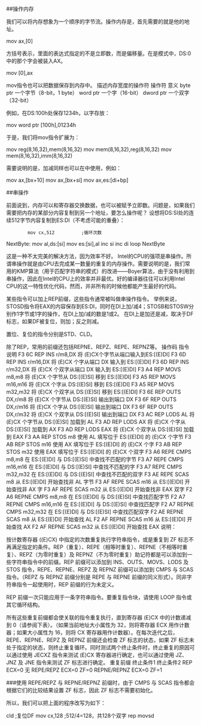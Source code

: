 ##操作内存

我们可以将内存想象为一个顺序的字节流。操作内存是，首先需要的就是他的地址。

mov ax,[0]

方括号表示，里面的表达式指定的不是立即数，而是偏移量。在是模式中，DS:0中的那个字会被装入AX。

mov [0],ax

mov指令也可以把数据保存到内存中。
描述内存宽度的操作符
操作符 	      意义
byte ptr 	一个字节（8-bit，1 byte）
word ptr 	一个字（16-bit）
dword ptr 	一个双字（32-bit）

例如，在DS:100h处保存1234h，以字存放：

mov word ptr [100h],01234h

于是，我们将mov指令扩展为：

mov reg(8,16,32),mem(8,16,32)
mov mem(8,16,32),reg(8,16,32)
mov mem(8,16,32),imm(8,16,32)

需要说明的是，加减同样也可以在[](取地址操作)中使用，例如：

mov ax,[bx+10]
mov ax,[bx+si]
mov ax,es:[di+bp]

##串操作

前面说到，内存可以和寄存器交换数据，也可以被赋予立即数。问题是，如果我们需要把内存的某部分内容复制到另一个地址，要怎么操作呢？ 设想将DS:SI处的连续512字节内容复制到ES:DI（不考虑可能的重叠）：

			mov cx,512			;循环次数
NextByte:	mov al,ds:[si]
			mov es:[si],al
			inc si
			inc di
			loop NextByte

这是一种不太完美的解决方法，因为效率不好。 Intel的CPU的强项是串操作。所谓串操作就是由CPU去完成某一数量的重复的内存操作。需要说明的是，我们常用的KMP算法（用于匹配字符串的模式）的改进——Boyer算法，由于没有利用到串操作，因此在Intel的CPU上的效率并非最优。好的编译器往往可以利用Intel CPU的这一特性优化代码，然而，并非所有的时候他都能产生最好的代码。

某些指令可以加上REP前缀，这些指令通常被叫做串操作指令。 举例来说，STOSD指令将EAX的内容保存到ES:DI，同时在DI上加/减4；STOSB和STOSW分别作1字节或1字的操作，在DI上加/减的数是1或2。 在DI上是加还是减，取决于DF标志，如果DF被复位，则加；反之则减。

置位、复位的指令分别是STD、CLD。

除了REP，常用的前缀还包括REPNE、REPZ、REPE、REPNZ等。
操作码 	指令 	                     说明
F3 6C 	REP INS r/m8,DX 	将 (E)CX个字节从端口输入到ES:[(E)DI]
F3 6D 	REP INS r/m16,DX 	将 (E)CX 个字从端口 DX 输入到 ES:[(E)DI]
F3 6D 	REP INS r/m32,DX 	将 (E)CX 个双字从端口 DX 输入到 ES:[(E)DI]
F3 A4 	REP MOVS m8,m8 	将 (E)CX 个字节从 DS:[(E)SI] 移到 ES:[(E)DI]
F3 A5 	REP MOVS m16,m16 	将 (E)CX 个字从 DS:[(E)SI] 移到 ES:[(E)DI]
F3 A5 	REP MOVS m32,m32 	将 (E)CX 个双字从 DS:[(E)SI] 移到 ES:[(E)DI]
F3 6E 	REP OUTS DX,r/m8 	将 (E)CX 个字节从 DS:[(E)SI] 输出到端口 DX
F3 6F 	REP OUTS DX,r/m16 	将 (E)CX 个字从 DS:[(E)SI] 输出到端口 DX
F3 6F 	REP OUTS DX,r/m32 	将 (E)CX 个双字从 DS:[(E)SI] 输出到端口 DX
F3 AC 	REP LODS AL 	将 (E)CX 个字节从 DS:[(E)SI] 加载到 AL
F3 AD 	REP LODS AX 	将 (E)CX 个字从 DS:[(E)SI] 加载到 AX
F3 AD 	REP LODS EAX 	将 (E)CX 个双字从 DS:[(E)SI] 加载到 EAX
F3 AA 	REP STOS m8 	使用 AL 填写位于 ES:[(E)DI] 的 (E)CX 个字节
F3 AB 	REP STOS m16 	使用 AX 填写位于 ES:[(E)DI] 的 (E)CX 个字
F3 AB 	REP STOS m32 	使用 EAX 填写位于 ES:[(E)DI] 的 (E)CX 个双字
F3 A6 	REPE CMPS m8,m8 	在 ES:[(E)DI] 与 DS:[(E)SI] 中查找不匹配的字节
F3 A7 	REPE CMPS m16,m16 	在 ES:[(E)DI] 与 DS:[(E)SI] 中查找不匹配的字
F3 A7 	REPE CMPS m32,m32 	在 ES:[(E)DI] 与 DS:[(E)SI] 中查找不匹配的双字
F3 AE 	REPE SCAS m8 	从 ES:[(E)DI] 开始查找非 AL 字节
F3 AF 	REPE SCAS m16 	从 ES:[(E)DI] 开始查找非 AX 字
F3 AF 	REPE SCAS m32 	从 ES:[(E)DI] 开始查找非 EAX 双字
F2 A6 	REPNE CMPS m8,m8 	在 ES:[(E)DI] 与 DS:[(E)SI] 中查找匹配字节
F2 A7 	REPNE CMPS m16,m16 	在 ES:[(E)DI] 与 DS:[(E)SI] 中查找匹配字
F2 A7 	REPNE CMPS m32,m32 	在 ES:[(E)DI] 与 DS:[(E)SI] 中查找匹配双字
F2 AE 	REPNE SCAS m8 	从 ES:[(E)DI] 开始查找 AL
F2 AF 	REPNE SCAS m16 	从 ES:[(E)DI] 开始查找 AX
F2 AF 	REPNE SCAS m32 	从 ES:[(E)DI] 开始查找 EAX
说明：

按计数寄存器 ((E)CX) 中指定的次数重复执行字符串指令，或是重复到 ZF 标志不再满足指定的条件。REP（重复）、REPE（相等时重复）、REPNE（不相等时重复）、REPZ（为零时重复）及 REPNZ（不为零时重复）助记符都是可以添加到一些字符串指令中的前缀。REP 前缀可以添加到 INS、OUTS、MOVS、LODS 及 STOS 指令，REPE、REPNE、REPZ 及 REPNZ 前缀可以添加到 CMPS 与 SCAS 指令。（REPZ 与 REPNZ 前缀分别是 REPE 与 REPNE 前缀的同义形式）。同非字符串指令一起使用时，REP 前缀的行为未定义。

REP 前缀一次只能应用于一条字符串指令。要重复指令块，请使用 LOOP 指令或其它循环结构。

所有这些重复前缀都会使关联的指令重复执行，直到寄存器 (E)CX 中的计数递减到 0（请参阅下表）。（如果当前地址大小属性为 32，则将寄存器 ECX 用作计数器；如果大小属性为 16，则将 CX 寄存器用作计数器）。在每次迭代之后，REPE、REPNE、REPZ 及 REPNZ 前缀还会检查 ZF 标志的状态，如果 ZF 标志未处于指定的状态，则终止重复循环。同时测试两个终止条件时，终止重复的原因可以通过使用 JECXZ 指令来测试 (E)CX 寄存器进行确定，也可以通过使用 JZ、JNZ 及 JNE 指令来测试 ZF 标志进行确定。
重复前缀 	终止条件1 	终止条件2
REP 	ECX=0 	无
REPE/REPZ 	ECX=0 	ZF=0
REPNE/REPNZ 	ECX=0 	ZF=1

###使用 REPE/REPZ 与 REPNE/REPNZ 前缀时，由于 CMPS 与 SCAS 指令都会根据它们的比较结果设置 ZF 标志，因此 ZF 标志不需要初始化。

所以，我们可以把上面的程序改写为如下：

cld			;复位DF
mov cx,128		;512/4=128，共128个双字
rep movsd

